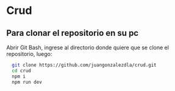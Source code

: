 # Crud

## Para clonar  el repositorio en su pc
Abrir Git Bash, ingrese al directorio donde quiere que se clone el repositorio, luego:

```bash
  git clone https://github.com/juangonzalezdla/crud.git
  cd crud
  npm i
  npm run dev
```